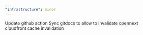 ```yaml
---
"infrastructure": minor
---
```


Update github action Sync gitdocs to allow to invalidate opennext cloudfront cache invalidation
